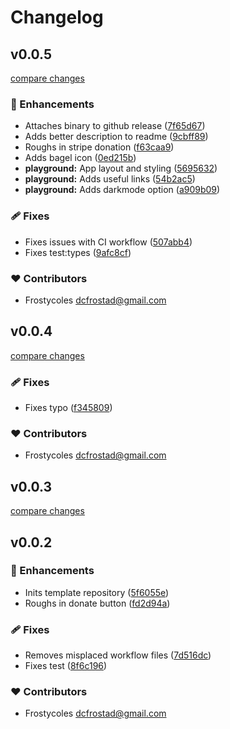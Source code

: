 # Changelog
## v0.0.5

[compare changes](https://github.com/frostycoles/nuxt-donate-a-bagel/compare/v0.0.4...v0.0.5)

### 🚀 Enhancements

- Attaches binary to github release ([7f65d67](https://github.com/frostycoles/nuxt-donate-a-bagel/commit/7f65d67))
- Adds better description to readme ([9cbff89](https://github.com/frostycoles/nuxt-donate-a-bagel/commit/9cbff89))
- Roughs in stripe donation ([f63caa9](https://github.com/frostycoles/nuxt-donate-a-bagel/commit/f63caa9))
- Adds bagel icon ([0ed215b](https://github.com/frostycoles/nuxt-donate-a-bagel/commit/0ed215b))
- **playground:** App layout and styling ([5695632](https://github.com/frostycoles/nuxt-donate-a-bagel/commit/5695632))
- **playground:** Adds useful links ([54b2ac5](https://github.com/frostycoles/nuxt-donate-a-bagel/commit/54b2ac5))
- **playground:** Adds darkmode  option ([a909b09](https://github.com/frostycoles/nuxt-donate-a-bagel/commit/a909b09))

### 🩹 Fixes

- Fixes issues with CI workflow ([507abb4](https://github.com/frostycoles/nuxt-donate-a-bagel/commit/507abb4))
- Fixes test:types ([9afc8cf](https://github.com/frostycoles/nuxt-donate-a-bagel/commit/9afc8cf))

### ❤️ Contributors

- Frostycoles <dcfrostad@gmail.com>

## v0.0.4

[compare changes](https://github.com/frostycoles/nuxt-donate-a-bagel/compare/v0.0.3...v0.0.4)

### 🩹 Fixes

- Fixes typo ([f345809](https://github.com/frostycoles/nuxt-donate-a-bagel/commit/f345809))

### ❤️ Contributors

- Frostycoles <dcfrostad@gmail.com>

## v0.0.3

[compare changes](https://github.com/frostycoles/nuxt-donate-a-bagel/compare/v0.0.2...v0.0.3)

## v0.0.2


### 🚀 Enhancements

- Inits template repository ([5f6055e](https://github.com/frostycoles/nuxt-donate-a-bagel/commit/5f6055e))
- Roughs in donate button ([fd2d94a](https://github.com/frostycoles/nuxt-donate-a-bagel/commit/fd2d94a))

### 🩹 Fixes

- Removes misplaced workflow files ([7d516dc](https://github.com/frostycoles/nuxt-donate-a-bagel/commit/7d516dc))
- Fixes test ([8f6c196](https://github.com/frostycoles/nuxt-donate-a-bagel/commit/8f6c196))

### ❤️ Contributors

- Frostycoles <dcfrostad@gmail.com>

